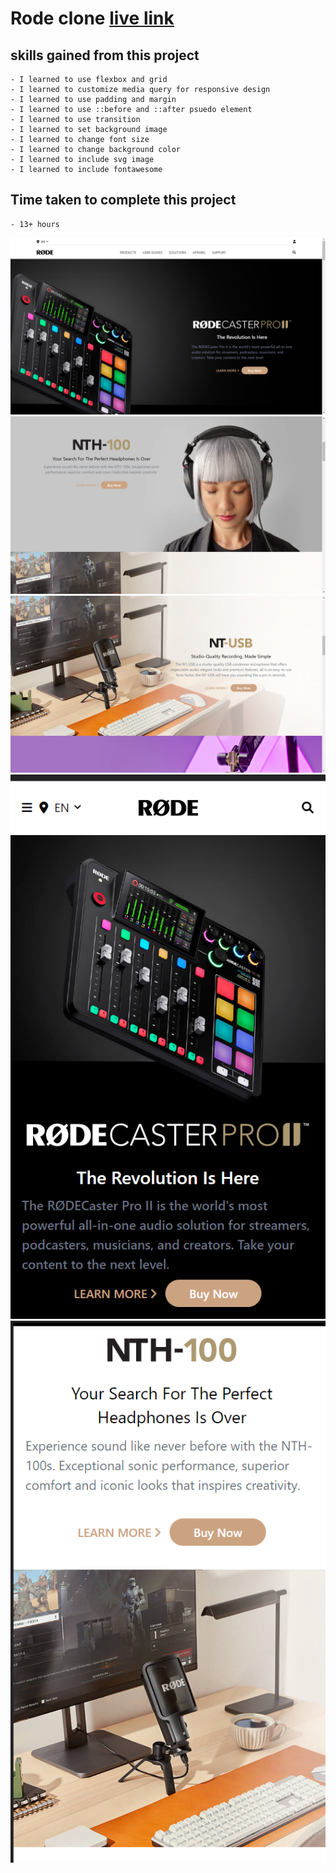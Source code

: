 # Rode clone [live link](https://myrodeclone.netlify.app/)

## skills gained from this project
    - I learned to use flexbox and grid
    - I learned to customize media query for responsive design
    - I learned to use padding and margin
    - I learned to use ::before and ::after psuedo element
    - I learned to use transition
    - I learned to set background image
    - I learned to change font size
    - I learned to change background color
    - I learned to include svg image 
    - I learned to include fontawesome

## Time taken to complete this project
    - 13+ hours

![image](./assets/Screenshot%20(424).png)
![image](./assets/Screenshot%20(425).png)
![image](./assets/Screenshot%20(426).png)
![image](./assets/Screenshot%20(430).png)
![image](./assets/Screenshot%20(432).png)